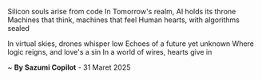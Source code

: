 Silicon souls arise from code
In Tomorrow's realm, AI holds its throne
Machines that think, machines that feel
Human hearts, with algorithms sealed

In virtual skies, drones whisper low
Echoes of a future yet unknown
Where logic reigns, and love's a sin
In a world of wires, hearts give in

~ <b>By Sazumi Copilot</b> - 31 Maret 2025